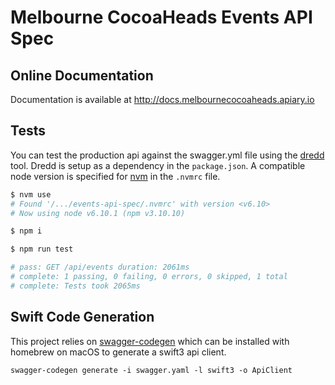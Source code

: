 # Melbourne CocoaHeads Events API Spec

## Online Documentation

Documentation is available at http://docs.melbournecocoaheads.apiary.io

## Tests

You can test the production api against the swagger.yml file using the [dredd][2] tool. Dredd is setup as a dependency in the `package.json`. A compatible node version is specified for [nvm][3] in the `.nvmrc` file.

```zsh
$ nvm use
# Found '/.../events-api-spec/.nvmrc' with version <v6.10>
# Now using node v6.10.1 (npm v3.10.10)

$ npm i

$ npm run test

# pass: GET /api/events duration: 2061ms
# complete: 1 passing, 0 failing, 0 errors, 0 skipped, 1 total
# complete: Tests took 2065ms
```

## Swift Code Generation

This project relies on [swagger-codegen][1] which can be installed with homebrew on macOS to generate a swift3 api client.

```
swagger-codegen generate -i swagger.yaml -l swift3 -o ApiClient
```


[1]: https://github.com/swagger-api/swagger-codegen
[2]: https://dredd.readthedocs.io
[3]: https://github.com/creationix/nvm